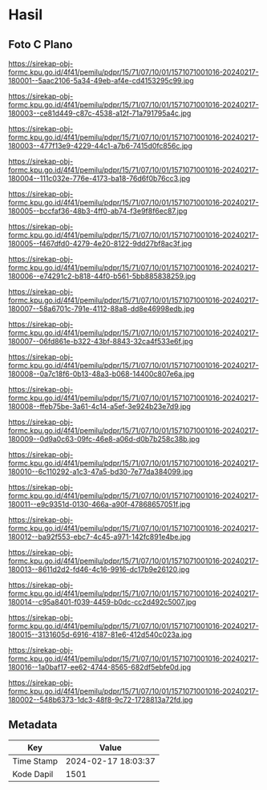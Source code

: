 # Hasil

## Foto C Plano

https://sirekap-obj-formc.kpu.go.id/4f41/pemilu/pdpr/15/71/07/10/01/1571071001016-20240217-180001--5aac2106-5a34-49eb-af4e-cd4153295c99.jpg

https://sirekap-obj-formc.kpu.go.id/4f41/pemilu/pdpr/15/71/07/10/01/1571071001016-20240217-180003--ce81d449-c87c-4538-a12f-71a791795a4c.jpg

https://sirekap-obj-formc.kpu.go.id/4f41/pemilu/pdpr/15/71/07/10/01/1571071001016-20240217-180003--477f13e9-4229-44c1-a7b6-7415d0fc856c.jpg

https://sirekap-obj-formc.kpu.go.id/4f41/pemilu/pdpr/15/71/07/10/01/1571071001016-20240217-180004--111c032e-776e-4173-ba18-76d6f0b76cc3.jpg

https://sirekap-obj-formc.kpu.go.id/4f41/pemilu/pdpr/15/71/07/10/01/1571071001016-20240217-180005--bccfaf36-48b3-4ff0-ab74-f3e9f8f6ec87.jpg

https://sirekap-obj-formc.kpu.go.id/4f41/pemilu/pdpr/15/71/07/10/01/1571071001016-20240217-180005--f467dfd0-4279-4e20-8122-9dd27bf8ac3f.jpg

https://sirekap-obj-formc.kpu.go.id/4f41/pemilu/pdpr/15/71/07/10/01/1571071001016-20240217-180006--e74291c2-b818-44f0-b561-5bb885838259.jpg

https://sirekap-obj-formc.kpu.go.id/4f41/pemilu/pdpr/15/71/07/10/01/1571071001016-20240217-180007--58a6701c-791e-4112-88a8-dd8e46998edb.jpg

https://sirekap-obj-formc.kpu.go.id/4f41/pemilu/pdpr/15/71/07/10/01/1571071001016-20240217-180007--06fd861e-b322-43bf-8843-32ca4f533e6f.jpg

https://sirekap-obj-formc.kpu.go.id/4f41/pemilu/pdpr/15/71/07/10/01/1571071001016-20240217-180008--0a7c18f6-0b13-48a3-b068-14400c807e6a.jpg

https://sirekap-obj-formc.kpu.go.id/4f41/pemilu/pdpr/15/71/07/10/01/1571071001016-20240217-180008--ffeb75be-3a61-4c14-a5ef-3e924b23e7d9.jpg

https://sirekap-obj-formc.kpu.go.id/4f41/pemilu/pdpr/15/71/07/10/01/1571071001016-20240217-180009--0d9a0c63-09fc-46e8-a06d-d0b7b258c38b.jpg

https://sirekap-obj-formc.kpu.go.id/4f41/pemilu/pdpr/15/71/07/10/01/1571071001016-20240217-180010--6c110292-a1c3-47a5-bd30-7e77da384099.jpg

https://sirekap-obj-formc.kpu.go.id/4f41/pemilu/pdpr/15/71/07/10/01/1571071001016-20240217-180011--e9c9351d-0130-466a-a90f-47868657051f.jpg

https://sirekap-obj-formc.kpu.go.id/4f41/pemilu/pdpr/15/71/07/10/01/1571071001016-20240217-180012--ba92f553-ebc7-4c45-a971-142fc891e4be.jpg

https://sirekap-obj-formc.kpu.go.id/4f41/pemilu/pdpr/15/71/07/10/01/1571071001016-20240217-180013--8611d2d2-fd46-4c16-9916-dc17b9e26120.jpg

https://sirekap-obj-formc.kpu.go.id/4f41/pemilu/pdpr/15/71/07/10/01/1571071001016-20240217-180014--c95a8401-f039-4459-b0dc-cc2d492c5007.jpg

https://sirekap-obj-formc.kpu.go.id/4f41/pemilu/pdpr/15/71/07/10/01/1571071001016-20240217-180015--3131605d-6916-4187-81e6-412d540c023a.jpg

https://sirekap-obj-formc.kpu.go.id/4f41/pemilu/pdpr/15/71/07/10/01/1571071001016-20240217-180016--1a0baf17-ee62-4744-8565-682df5ebfe0d.jpg

https://sirekap-obj-formc.kpu.go.id/4f41/pemilu/pdpr/15/71/07/10/01/1571071001016-20240217-180002--548b6373-1dc3-48f8-9c72-1728813a72fd.jpg


## Metadata

| Key        | Value               |
| ---------- | ------------------- |
| Time Stamp | 2024-02-17 18:03:37 |
| Kode Dapil | 1501                |



